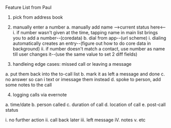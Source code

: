 Feature List from Paul

1. pick from address book
2. manually enter a number
a. manually add name
-->current status here<--
i. if number wasn't given at the time, tapping name in main list brings you to add a number--(coredata)
b. dial from app--(url scheme)
i. dialing automatically creates an entry--(figure out how to do core data in background)
ii. if number doesn't match a contact, use number as name till user changes it--(use the same value to set 2 diff fields)

3. handleing edge cases: missed call or leaving a message 

a. put them back into the to-call list
b. mark it as left a message and done
c. no answer so can i text or imessage them instead
d. spoke to person, add some notes to the call

4. logging calls via evernote

a. time/date
b. person called
c. duration of call
d. location of call
e. post-call status 

i. no further action 
ii. call back later
iii. left message
iV. notes
v. etc